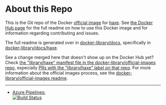 # About this Repo

This is the Git repo of the Docker [official image](https://docs.docker.com/docker-hub/official_repos/) for [haxe](https://hub.docker.com/_/haxe). See [the Docker Hub page](https://hub.docker.com/_/haxe) for the full readme on how to use this Docker image and for information regarding contributing and issues.

The full readme is generated over in [docker-library/docs](https://github.com/docker-library/docs), specifically in [docker-library/docs/haxe](https://github.com/docker-library/docs/tree/master/haxe).

See a change merged here that doesn't show up on the Docker Hub yet? Check [the "library/haxe" manifest file in the docker-library/official-images repo](https://github.com/docker-library/official-images/blob/master/library/haxe), especially [PRs with the "library/haxe" label on that repo](https://github.com/docker-library/official-images/labels/library%2Fhaxe). For more information about the official images process, see the [docker-library/official-images readme](https://github.com/docker-library/official-images/blob/master/README.md).

---

-	[Azure Pipelines:  
	![Build Status](https://dev.azure.com/HaxeFoundation/GitHubPublic/_apis/build/status/HaxeFoundation.docker-library-haxe?branchName=master)](https://dev.azure.com/HaxeFoundation/GitHubPublic/_build/latest?definitionId=5&branchName=master)

<!-- THIS FILE IS GENERATED BY https://github.com/docker-library/docs/blob/master/generate-repo-stub-readme.sh -->
